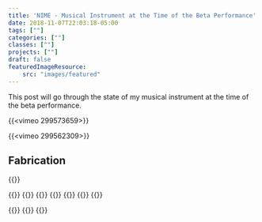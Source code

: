 ```yaml
---
title: 'NIME - Musical Instrument at the Time of the Beta Performance'
date: 2018-11-07T22:03:18-05:00
tags: [""]
categories: [""]
classes: [""]
projects: [""]
draft: false
featuredImageResource:
    src: "images/featured"
---
```


This post will go through the state of my musical instrument at the time of the beta performance.

{{<vimeo 299573659>}}

{{<vimeo 299562309>}}

## Fabrication

{{<fullsizeimage src="images/leds.JPG" caption="4000k and 3500k neutral white leds from LEDSupply.com to illuminate the liquids from behind a translucent acrylic sheet. I also got a few different attachments for diffusing/focusing the lights to try out.">}}

{{<fullsizeimage src="images/circui" caption="The white LEDs were 12v.  A circuit controlling the brightness of leds using PWM and a TIP120 transistor, with the lights connected directly to a 12v power supply. ">}}
{{<fullsizeimage src="images/illuminating.JPG" caption="Placing the LED on an elevated platform to test out the clarity in the camera.">}} 
{{<fullsizeimage src="images/illuminating2.JPG" caption="Placing the LED on an elevated platform to test out the clarity in the camera.">}}
{{<fullsizeimage src="images/testingwithillumination" caption="Testing the visibility of the colors with the new form of illumination.">}}
{{<fullsizeimage src="images/cutCase" caption="I quickly designed and laser cut some black acrylic to act as a mount for the lights.">}}
{{<fullsizeimage src="images/lightattached" caption="LED mounted on standoffs.">}}
{{<fullsizeimage src="images/lightoncas">}}

{{<fullsizeimage src="images/testingWithTwo" caption="Trying it out with two different stands and liquid containers.">}}
{{<fullsizeimage src="images/twoFromTop.JPG" caption="The camera pointing at both liquids.  Because of the sqew of the wide angle lens, they had to be angled.">}}
{{<fullsizeimage src="images/commandCenter" caption="The whole system together.  I hooked up a Novation Launchcontrol XL to adjust the sound levels of each track in Ableton">}}

